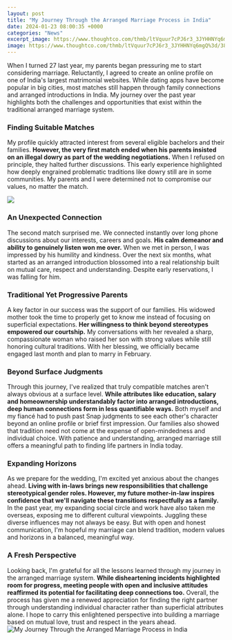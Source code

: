 ```yaml
---
layout: post
title: "My Journey Through the Arranged Marriage Process in India"
date: 2024-01-23 08:00:35 +0000
categories: "News"
excerpt_image: https://www.thoughtco.com/thmb/ltVquur7cPJ6r3_3JYHHNYq6mgQ%3d/3888x2592/filters:fill(auto%2c1)/hindu-wedding-blessings-187891527-58e64ce05f9b58ef7e98a7b6.jpg
image: https://www.thoughtco.com/thmb/ltVquur7cPJ6r3_3JYHHNYq6mgQ%3d/3888x2592/filters:fill(auto%2c1)/hindu-wedding-blessings-187891527-58e64ce05f9b58ef7e98a7b6.jpg
---
```


When I turned 27 last year, my parents began pressuring me to start considering marriage. Reluctantly, I agreed to create an online profile on one of India's largest matrimonial websites. While dating apps have become popular in big cities, most matches still happen through family connections and arranged introductions in India. My journey over the past year highlights both the challenges and opportunities that exist within the traditional arranged marriage system.
### Finding Suitable Matches 
My profile quickly attracted interest from several eligible bachelors and their families. **However, the very first match ended when his parents insisted on an illegal dowry as part of the wedding negotiations.** When I refused on principle, they halted further discussions. This early experience highlighted how deeply engrained problematic traditions like dowry still are in some communities. My parents and I were determined not to compromise our values, no matter the match. 

![](https://www.culturalindia.net/iliimages/Arranged-Marriage-ili-100-img-2.jpg)
### An Unexpected Connection
The second match surprised me. We connected instantly over long phone discussions about our interests, careers and goals. **His calm demeanor and ability to genuinely listen won me over.** When we met in person, I was impressed by his humility and kindness. Over the next six months, what started as an arranged introduction blossomed into a real relationship built on mutual care, respect and understanding. Despite early reservations, I was falling for him.
### Traditional Yet Progressive Parents 
A key factor in our success was the support of our families. His widowed mother took the time to properly get to know me instead of focusing on superficial expectations. **Her willingness to think beyond stereotypes empowered our courtship.** My conversations with her revealed a sharp, compassionate woman who raised her son with strong values while still honoring cultural traditions. With her blessing, we officially became engaged last month and plan to marry in February. 
### Beyond Surface Judgments
Through this journey, I've realized that truly compatible matches aren't always obvious at a surface level. **While attributes like education, salary and homeownership understandably factor into arranged introductions, deep human connections form in less quantifiable ways.** Both myself and my fiancé had to push past Snap judgments to see each other's character beyond an online profile or brief first impression. Our families also showed that tradition need not come at the expense of open-mindedness and individual choice. With patience and understanding, arranged marriage still offers a meaningful path to finding life partners in India today.
### Expanding Horizons 
As we prepare for the wedding, I'm excited yet anxious about the changes ahead. **Living with in-laws brings new responsibilities that challenge stereotypical gender roles. However, my future mother-in-law inspires confidence that we'll navigate these transitions respectfully as a family.** In the past year, my expanding social circle and work have also taken me overseas, exposing me to different cultural viewpoints. Juggling these diverse influences may not always be easy. But with open and honest communication, I'm hopeful my marriage can blend tradition, modern values and horizons in a balanced, meaningful way.
### A Fresh Perspective 
Looking back, I'm grateful for all the lessons learned through my journey in the arranged marriage system. **While disheartening incidents highlighted room for progress, meeting people with open and inclusive attitudes reaffirmed its potential for facilitating deep connections too.** Overall, the process has given me a renewed appreciation for finding the right partner through understanding individual character rather than superficial attributes alone. I hope to carry this enlightened perspective into building a marriage based on mutual love, trust and respect in the years ahead.
![My Journey Through the Arranged Marriage Process in India](https://www.thoughtco.com/thmb/ltVquur7cPJ6r3_3JYHHNYq6mgQ%3d/3888x2592/filters:fill(auto%2c1)/hindu-wedding-blessings-187891527-58e64ce05f9b58ef7e98a7b6.jpg)